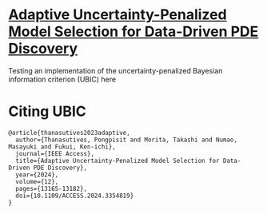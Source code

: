 # [Adaptive Uncertainty-Penalized Model Selection for Data-Driven PDE Discovery](https://ieeexplore.ieee.org/document/10401233)
Testing an implementation of the uncertainty-penalized Bayesian information criterion (UBIC) here

# Citing UBIC
```
@article{thanasutives2023adaptive,
  author={Thanasutives, Pongpisit and Morita, Takashi and Numao, Masayuki and Fukui, Ken-ichi},
  journal={IEEE Access},
  title={Adaptive Uncertainty-Penalized Model Selection for Data-Driven PDE Discovery},
  year={2024},
  volume={12},
  pages={13165-13182},
  doi={10.1109/ACCESS.2024.3354819}
}
```

